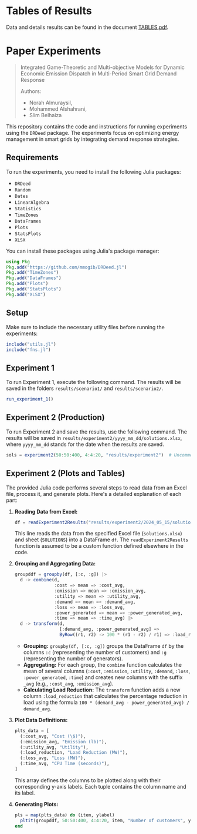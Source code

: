 # Tables of Results
Data and details results can be found in the document [TABLES.pdf](https://github.com/mmogib/NMSPaperMAY24/blob/main/TABLES.pdf).

# Paper Experiments
> Integrated Game-Theoretic and Multi-objective Models for Dynamic Economic Emission Dispatch in Multi-Period Smart Grid Demand Response
>
> Authors:
> - Norah Almuraysil, 
> - Mohammed Alshahrani, 
> - Slim Belhaiza

This repository contains the code and instructions for running experiments using the `DRDeed` package. The experiments focus on optimizing energy management in smart grids by integrating demand response strategies.

## Requirements

To run the experiments, you need to install the following Julia packages:

- `DRDeed`
- `Random`
- `Dates`
- `LinearAlgebra`
- `Statistics`
- `TimeZones`
- `DataFrames`
- `Plots`
- `StatsPlots`
- `XLSX`

You can install these packages using Julia's package manager:

```julia
using Pkg
Pkg.add("https://github.com/mmogib/DRDeed.jl")
Pkg.add("TimeZones")
Pkg.add("DataFrames")
Pkg.add("Plots")
Pkg.add("StatsPlots")
Pkg.add("XLSX")
```

## Setup

Make sure to include the necessary utility files before running the experiments:

```julia
include("utils.jl")
include("fns.jl")
```

## Experiment 1

To run Experiment 1, execute the following command. The results will be saved in the folders `results/scenario1/` and `results/scenario2/`.

```julia
run_experiment_1()
```

## Experiment 2 (Production)

To run Experiment 2 and save the results, use the following command. The results will be saved in `results/experiment2/yyyy_mm_dd/solutions.xlsx`, where `yyyy_mm_dd` stands for the date when the results are saved.

```julia
sols = experiment2(50:50:400, 4:4:20, "results/experiment2")  # Uncomment to run
```

## Experiment 2 (Plots and Tables)

The provided Julia code performs several steps to read data from an Excel file, process it, and generate plots. Here's a detailed explanation of each part:

1. **Reading Data from Excel:**
   ```julia
   df = readExperiment2Results("results/experiment2/2024_05_15/solutions.xlsx", "SOLUTIONS")
   ```
   This line reads the data from the specified Excel file (`solutions.xlsx`) and sheet (`SOLUTIONS`) into a DataFrame `df`. The `readExperiment2Results` function is assumed to be a custom function defined elsewhere in the code.

2. **Grouping and Aggregating Data:**
   ```julia
   groupddf = groupby(df, [:c, :g]) |>
     d -> combine(d,
                  :cost => mean => :cost_avg,
                  :emission => mean => :emission_avg,
                  :utility => mean => :utility_avg,
                  :demand => mean => :demand_avg,
                  :loss => mean => :loss_avg,
                  :power_generated => mean => :power_generated_avg,
                  :time => mean => :time_avg) |>
     d -> transform(d,
                    [:demand_avg, :power_generated_avg] =>
                    ByRow((r1, r2) -> 100 * (r1 - r2) / r1) => :load_reduction)
   ```
   - **Grouping:** `groupby(df, [:c, :g])` groups the DataFrame `df` by the columns `:c` (representing the number of customers) and `:g` (representing the number of generators).
   - **Aggregating:** For each group, the `combine` function calculates the mean of several columns (`:cost`, `:emission`, `:utility`, `:demand`, `:loss`, `:power_generated`, `:time`) and creates new columns with the suffix `_avg` (e.g., `:cost_avg`, `:emission_avg`).
   - **Calculating Load Reduction:** The `transform` function adds a new column `:load_reduction` that calculates the percentage reduction in load using the formula `100 * (demand_avg - power_generated_avg) / demand_avg`.

3. **Plot Data Definitions:**
   ```julia
   plts_data = [
     (:cost_avg, "Cost (\$)"),
     (:emission_avg, "Emission (lb)"),
     (:utility_avg, "Utility"),
     (:load_reduction, "Load Reduction (MW)"),
     (:loss_avg, "Loss (MW)"),
     (:time_avg, "CPU Time (seconds)"),
   ]
   ```
   This array defines the columns to be plotted along with their corresponding y-axis labels. Each tuple contains the column name and its label.

4. **Generating Plots:**
   ```julia
   pls = map(plts_data) do (item, ylabel)
     pltit(groupddf, 50:50:400, 4:4:20, item, "Number of customers", ylabel; folder="results/experiment2/2024_05_12")
   end
   ```
